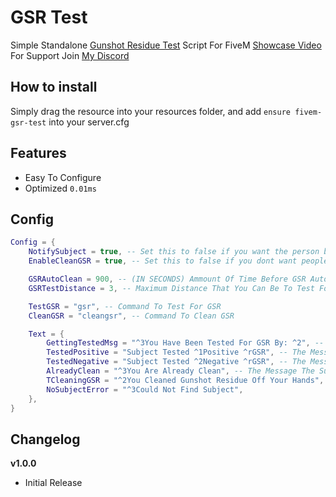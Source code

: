 # GSR Test

Simple Standalone [Gunshot Residue Test](https://en.wikipedia.org/wiki/Gunshot_residue) Script For FiveM
[Showcase Video](https://www.youtube.com/)
For Support Join [My Discord](https://discord.gg/gZP6Hzdr2N)
## How to install
Simply drag the resource into your resources folder, and add ```ensure fivem-gsr-test``` into your server.cfg

## Features
- Easy To Configure 
- Optimized ```0.01ms```

## Config
```lua
Config = {
    NotifySubject = true, -- Set this to false if you want the person being tested to get a chat notification that they are being tested
    EnableCleanGSR = true, -- Set this to false if you dont want people to be able to clean gsr off them

    GSRAutoClean = 900, -- (IN SECONDS) Ammount Of Time Before GSR Auto Cleans [Default Is 15 Minutes]
    GSRTestDistance = 3, -- Maximum Distance That You Can Be To Test For GSR ***I Recomend Leaving This Low***

    TestGSR = "gsr", -- Command To Test For GSR
    CleanGSR = "cleangsr", -- Command To Clean GSR

    Text = {
        GettingTestedMsg = "^3You Have Been Tested For GSR By: ^2", -- The Message That Is Sent To The Person That Is Getting Tested
        TestedPositive = "Subject Tested ^1Positive ^rGSR", -- The Message The Tester Is Sent When Test Comes Back Positive
        TestedNegative = "Subject Tested ^2Negative ^rGSR", -- The Message The Tester Is Sent When Test Comes Back Negative
        AlreadyClean = "^3You Are Already Clean", -- The Message The Subject Gets If They Are Aleady Clean [NotifySubject] Must Be Set To True
        TCleaningGSR = "^2You Cleaned Gunshot Residue Off Your Hands", -- The Message The Subject Gets When They Are Cleaning Themselfs [NotifySubject] Must Be Set To True
        NoSubjectError = "^3Could Not Find Subject",
    },
}
```

## Changelog

**v1.0.0**
- Initial Release
